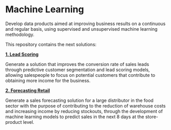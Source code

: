 # Machine Learning
Develop data products aimed at improving business results on a continuous and regular basis, using supervised and unsupervised machine learning methodology.

This repository contains the next solutions:

[**1. Lead Scoring**](https://github.com/ACCpath/MachineLearning/tree/main/LeadScoring)

Generate a solution that improves the conversion rate of sales leads through predictive customer segmentation and lead scoring models, allowing salespeople to focus on potential customers that contribute to obtaining more income for the business.

[**2. Forecasting Retail**](https://github.com/ACCpath/MachineLearning/tree/main/Retail)

Generate a sales forecasting solution for a large distributor in the food sector with the purpose of contributing to the reduction of warehouse costs and increasing income by reducing stockouts, through the development of machine learning models to predict sales in the next 8 days at the store-product level.

